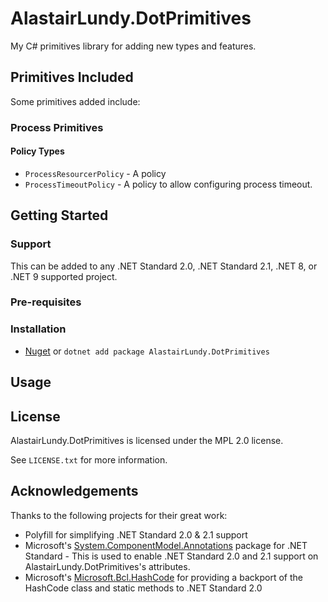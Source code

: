 # AlastairLundy.DotPrimitives
My C# primitives library for adding new types and features.

## Primitives Included 
Some primitives added include:

### Process Primitives

#### Policy Types
* ``ProcessResourcerPolicy`` - A policy 
* ``ProcessTimeoutPolicy`` - A policy to allow configuring process timeout.

## Getting Started

### Support
This can be added to any .NET Standard 2.0, .NET Standard 2.1, .NET 8, or .NET 9 supported project.

### Pre-requisites

### Installation
* [Nuget](https://nuget.org/packages/AlastairLundy.DotPrimitives) or ``dotnet add package AlastairLundy.DotPrimitives``


## Usage


## License
AlastairLundy.DotPrimitives is licensed under the MPL 2.0 license.

See ``LICENSE.txt`` for more information.

## Acknowledgements
Thanks to the following projects for their great work:

* Polyfill for simplifying .NET Standard 2.0 & 2.1 support
* Microsoft's [System.ComponentModel.Annotations](https://www.nuget.org/packages/System.ComponentModel.Annotations) package for .NET Standard - This is used to enable .NET Standard 2.0 and 2.1 support on AlastairLundy.DotPrimitives's attributes.
* Microsoft's [Microsoft.Bcl.HashCode](https://github.com/dotnet/maintenance-packages) for providing a backport of the HashCode class and static methods to .NET Standard 2.0
